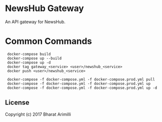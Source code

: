 # NewsHub Gateway

An API gateway for NewsHub.

# Common Commands

     docker-compose build
     docker-compose up --build
     docker-compose up -d
     docker tag gateway_<service> <user>/newshub_<service>
     docker push <user>/newshub_<service>

     docker-compose -f docker-compose.yml -f docker-compose.prod.yml pull
     docker-compose -f docker-compose.yml -f docker-compose.prod.yml up
     docker-compose -f docker-compose.yml -f docker-compose.prod.yml up -d

## License

Copyright (c) 2017 Bharat Arimilli
